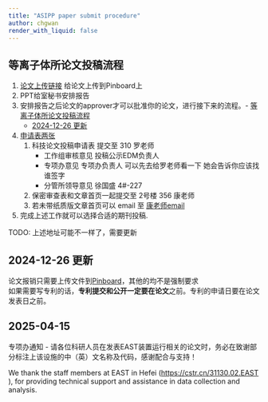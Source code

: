 ```yaml
---
title: "ASIPP paper submit procedure"
author: chgwan
render_with_liquid: false
---
```


## 等离子体所论文投稿流程
1. [论文上传链接](http://202.127.204.44/pinboard/index.php) 给论文上传到Pinboard上
2. PPT给室秘书安排报告
3. 安排报告之后论文的approver才可以批准你的论文，进行接下来的流程。- [等离子体所论文投稿流程](#等离子体所论文投稿流程)
    - [2024-12-26 更新](#2024-12-26-更新)
4. [申请表两张](http://202.127.204.44/pinboard/index.php)
    1. 科技论文投稿申请表 提交至 310 罗老师
        * 工作组审核意见 投稿公示EDM负责人 
        * 专项办意见 专项办负责人 可以先去给罗老师看一下 她会告诉你应该找谁签字
        * 分管所领导意见 徐国盛  4#-227
    2. 保密审查表和文章首页一起提交至 2号楼 356 康老师
    3. 若未带纸质版文章首页可以 email 至 [康老师email](mailto:shkang@issp.ac.cn)
5. 完成上述工作就可以选择合适的期刊投稿.

TODO: 上述地址可能不一样了，需要更新  

## 2024-12-26 更新
论文报销只需要上传文件到[Pinboard](http://202.127.204.44/pinboard/index.php)，其他的均不是强制要求  
如果需要写专利的话，**专利提交和公开一定要在论文**之前。专利的申请日要在论文发表日之前。

## 2025-04-15
专项办通知 - 请各位科研人员在发表EAST装置运行相关的论文时，务必在致谢部分标注上该设施的中（英）文名称及代码，感谢配合与支持！

We thank the staff members at EAST in Hefei (https://cstr.cn/31130.02.EAST ), for providing technical support and assistance in data collection and analysis.
